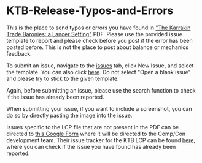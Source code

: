 # KTB-Release-Typos-and-Errors

This is the place to send typos or errors you have found in ["The Karrakin Trade Baronies: a Lancer Setting"](https://massif-press.itch.io/field-guide-the-karrakin-trade-baronies) PDF. Please use the provided issue template to report and please check before you post if the error has been posted before. This is not the place to post about balance or mechanics feedback. 

To submit an issue, navigate to the [issues](https://github.com/lenaleciel/KTB-Release-Typos-and-Errors/issues) tab, click New Issue, and select the template. You can also click [here](https://github.com/lenaleciel/KTB-Release-Typos-and-Errors/issues/new/choose). Do not select "Open a blank issue" and please try to stick to the given template.

Again, before submitting an issue, please use the search function to check if the issue has already been reported.

When submitting your issue, if you want to include a screenshot, you can do so by directly pasting the image into the issue.

Issues specific to the LCP file that are not present in the PDF can be directed to [this Google Form](https://docs.google.com/forms/d/e/1FAIpQLSeWKCTbVINnxGAPJLzUw8mymdWCWwPWA7FvCsWP2Ztd9pU8cw/viewform) where it will be directed to the Comp/Con development team. Their issue tracker for the KTB LCP can be found [here](https://github.com/massif-press/ktb-data/issues), where you can check if the issue you have found has already been reported.
